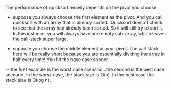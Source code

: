 The performance of quicksort heavily depends on the pivot you choose. 

* suppose you always choose the first element as the pivot. And you call quicksort with an array that is already sorted...Quicksort doesn't check to see that the array had already been sorted. So it will still try to sort it. In this instance, you will always have one empty sub-array, which leaves the call-stack super large. 

* suppose you choose the middle element as your pivot. The call stack here will be really short because you are essentially dividing the array in half every time! You hit the base case sooner.

-- the first example is the worst case scenario...the second is the best case scenario. In the worst-case, the stack size is O(n). In the best case the stack size is O(log n). 